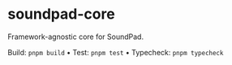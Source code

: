 # soundpad-core

Framework-agnostic core for SoundPad.

Build: `pnpm build`  •  Test: `pnpm test`  •  Typecheck: `pnpm typecheck`

